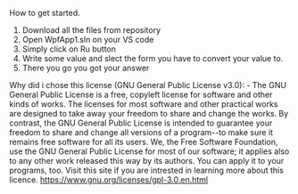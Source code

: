 How to get started.

1. Download all the files from repository
2. Open WpfApp1.sln on your VS code
3. Simply click on Ru button
4. Write some value and slect the form you have to convert your value to.
5. There you go you got your answer

Why did i chose this license (GNU General Public License v3.0): - 
The GNU General Public License is a free, copyleft license for software and other kinds of works.
The licenses for most software and other practical works are designed to take away your freedom to share and change the works. By contrast, the GNU General Public License is intended to guarantee your freedom to share and change all versions of a program--to make sure it remains free software for all its users. We, the Free Software Foundation, use the GNU General Public License for most of our software; it applies also to any other work released this way by its authors. You can apply it to your programs, too.
Visit this site if you are intrested in learning more about this licence.
https://www.gnu.org/licenses/gpl-3.0.en.html

